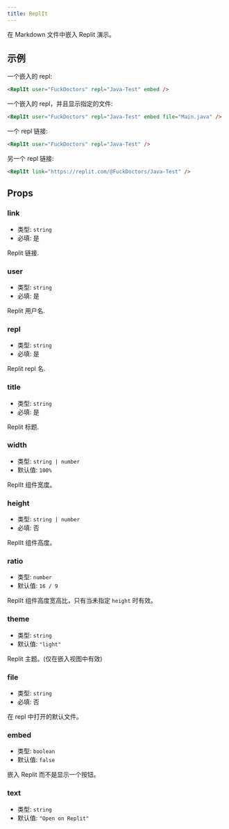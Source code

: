 ```yaml
---
title: ReplIt
---
```


在 Markdown 文件中嵌入 Replit 演示。

<!-- more -->

## 示例

一个嵌入的 repl:

<ReplIt user="FuckDoctors" repl="Java-Test" embed />

```md
<ReplIt user="FuckDoctors" repl="Java-Test" embed />
```

一个嵌入的 repl，并且显示指定的文件:

<ReplIt user="FuckDoctors" repl="Java-Test" embed file="Main.java" />

```md
<ReplIt user="FuckDoctors" repl="Java-Test" embed file="Main.java" />
```

一个 repl 链接:

<ReplIt user="FuckDoctors" repl="Java-Test" />

```md
<ReplIt user="FuckDoctors" repl="Java-Test" />
```

另一个 repl 链接:

<ReplIt link="https://replit.com/@FuckDoctors/Java-Test" />

```md
<ReplIt link="https://replit.com/@FuckDoctors/Java-Test" />
```

## Props

### link

- 类型: `string`
- 必填: 是

Replit 链接.

### user

- 类型: `string`
- 必填: 是

Replit 用户名.

### repl

- 类型: `string`
- 必填: 是

Replit repl 名.

### title

- 类型: `string`
- 必填: 是

Replit 标题.

### width

- 类型: `string | number`
- 默认值: `100%`

ReplIt 组件宽度。

### height

- 类型: `string | number`
- 必填: 否

ReplIt 组件高度。

### ratio

- 类型: `number`
- 默认值: `16 / 9`

ReplIt 组件高度宽高比，只有当未指定 `height` 时有效。

### theme

- 类型: `string`
- 默认值: `"light"`

Replit 主题。(仅在嵌入视图中有效)

### file

- 类型: `string`
- 必填: 否

在 repl 中打开的默认文件。

### embed

- 类型: `boolean`
- 默认值: `false`

嵌入 Replit 而不是显示一个按钮。

### text

- 类型: `string`
- 默认值: `"Open on Replit"`
